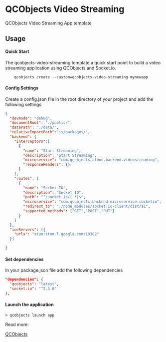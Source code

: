 # QCObjects Video Streaming

QCObjects Video Streaming App template


## Usage

#### Quick Start

The qcobjects-video-streaming template a quick start point to build a video streaming application using QCObjects and Socket.io.

```shell
    qcobjects create --custom=qcobjects-video-streaming mynewapp
```

#### Config Settings

Create a config.json file in the root directory of your project and add the following settings

```json
{
  "devmode": "debug",
  "documentRoot": "./public/",
  "dataPath": "./data/",
  "relativeImportPath":"js/packages/",
  "backend": {
    "interceptors":[
      {
        "name": "Start Streaming",
        "description": "Start Streaming",
        "microservice": "com.qcobjects.cloud.backend.videostreaming",
        "responseHeaders": {}
      }
    ],
    "routes": [
      {
        "name": "Socket IO",
        "description": "Socket IO",
        "path": "^/socket.io/(.*)$",
        "microservice": "com.qcobjects.backend.microservice.socketio",
        "redirect_to": "./node_modules/socket.io-client/dist/$1",
        "supported_methods": ["GET","POST","PUT"]
      }
    ]
  },
  "iceServers": [{
    "urls": "stun:stun.l.google.com:19302"
  }]

}
```

#### Set dependencies

In your package.json file add the following dependencies

```json
"dependencies": {
  "qcobjects": "latest",
  "socket.io": "^2.3.0"
},

```

#### Launch the application

```shell
> qcobjects launch app
```

Read more:

[QCObjects](https://qcobjects.com)
